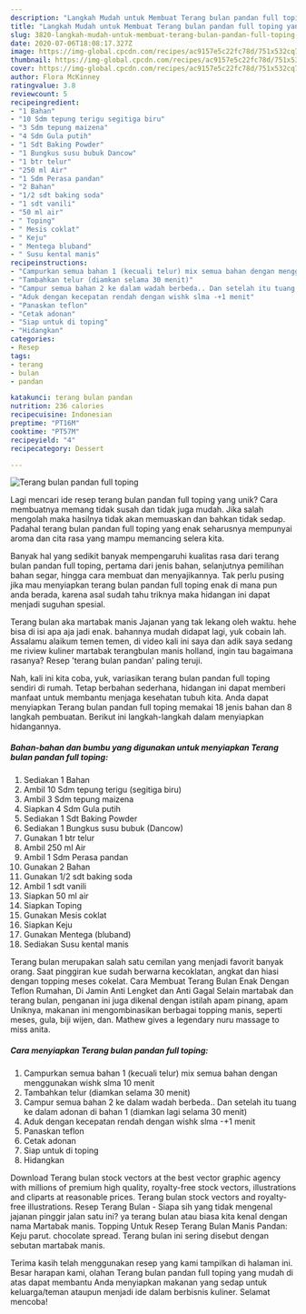 ```yaml
---
description: "Langkah Mudah untuk Membuat Terang bulan pandan full toping yang Bisa Manjain Lidah"
title: "Langkah Mudah untuk Membuat Terang bulan pandan full toping yang Bisa Manjain Lidah"
slug: 3820-langkah-mudah-untuk-membuat-terang-bulan-pandan-full-toping-yang-bisa-manjain-lidah
date: 2020-07-06T18:08:17.327Z
image: https://img-global.cpcdn.com/recipes/ac9157e5c22fc78d/751x532cq70/terang-bulan-pandan-full-toping-foto-resep-utama.jpg
thumbnail: https://img-global.cpcdn.com/recipes/ac9157e5c22fc78d/751x532cq70/terang-bulan-pandan-full-toping-foto-resep-utama.jpg
cover: https://img-global.cpcdn.com/recipes/ac9157e5c22fc78d/751x532cq70/terang-bulan-pandan-full-toping-foto-resep-utama.jpg
author: Flora McKinney
ratingvalue: 3.8
reviewcount: 5
recipeingredient:
- "1 Bahan"
- "10 Sdm tepung terigu segitiga biru"
- "3 Sdm tepung maizena"
- "4 Sdm Gula putih"
- "1 Sdt Baking Powder"
- "1 Bungkus susu bubuk Dancow"
- "1 btr telur"
- "250 ml Air"
- "1 Sdm Perasa pandan"
- "2 Bahan"
- "1/2 sdt baking soda"
- "1 sdt vanili"
- "50 ml air"
- " Toping"
- " Mesis coklat"
- " Keju"
- " Mentega bluband"
- " Susu kental manis"
recipeinstructions:
- "Campurkan semua bahan 1 (kecuali telur) mix semua bahan dengan menggunakan wishk slma 10 menit"
- "Tambahkan telur (diamkan selama 30 menit)"
- "Campur semua bahan 2 ke dalam wadah berbeda.. Dan setelah itu tuang ke dalam adonan di bahan 1 (diamkan lagi selama 30 menit)"
- "Aduk dengan kecepatan rendah dengan wishk slma -+1 menit"
- "Panaskan teflon"
- "Cetak adonan"
- "Siap untuk di toping"
- "Hidangkan"
categories:
- Resep
tags:
- terang
- bulan
- pandan

katakunci: terang bulan pandan 
nutrition: 236 calories
recipecuisine: Indonesian
preptime: "PT16M"
cooktime: "PT57M"
recipeyield: "4"
recipecategory: Dessert

---
```



![Terang bulan pandan full toping](https://img-global.cpcdn.com/recipes/ac9157e5c22fc78d/751x532cq70/terang-bulan-pandan-full-toping-foto-resep-utama.jpg)

Lagi mencari ide resep terang bulan pandan full toping yang unik? Cara membuatnya memang tidak susah dan tidak juga mudah. Jika salah mengolah maka hasilnya tidak akan memuaskan dan bahkan tidak sedap. Padahal terang bulan pandan full toping yang enak seharusnya mempunyai aroma dan cita rasa yang mampu memancing selera kita.

Banyak hal yang sedikit banyak mempengaruhi kualitas rasa dari terang bulan pandan full toping, pertama dari jenis bahan, selanjutnya pemilihan bahan segar, hingga cara membuat dan menyajikannya. Tak perlu pusing jika mau menyiapkan terang bulan pandan full toping enak di mana pun anda berada, karena asal sudah tahu triknya maka hidangan ini dapat menjadi suguhan spesial.

Terang bulan aka martabak manis Jajanan yang tak lekang oleh waktu. hehe bisa di isi apa aja jadi enak. bahannya mudah didapat lagi, yuk cobain lah. Assalamu alaikum temen temen, di video kali ini saya dan adik saya sedang me riview kuliner martabak terangbulan manis holland, ingin tau bagaimana rasanya? Resep &#39;terang bulan pandan&#39; paling teruji.


Nah, kali ini kita coba, yuk, variasikan terang bulan pandan full toping sendiri di rumah. Tetap berbahan sederhana, hidangan ini dapat memberi manfaat untuk membantu menjaga kesehatan tubuh kita. Anda dapat menyiapkan Terang bulan pandan full toping memakai 18 jenis bahan dan 8 langkah pembuatan. Berikut ini langkah-langkah dalam menyiapkan hidangannya.

<!--inarticleads1-->

##### Bahan-bahan dan bumbu yang digunakan untuk menyiapkan Terang bulan pandan full toping:

1. Sediakan 1 Bahan
1. Ambil 10 Sdm tepung terigu (segitiga biru)
1. Ambil 3 Sdm tepung maizena
1. Siapkan 4 Sdm Gula putih
1. Sediakan 1 Sdt Baking Powder
1. Sediakan 1 Bungkus susu bubuk (Dancow)
1. Gunakan 1 btr telur
1. Ambil 250 ml Air
1. Ambil 1 Sdm Perasa pandan
1. Gunakan 2 Bahan
1. Gunakan 1/2 sdt baking soda
1. Ambil 1 sdt vanili
1. Siapkan 50 ml air
1. Siapkan  Toping
1. Gunakan  Mesis coklat
1. Siapkan  Keju
1. Gunakan  Mentega (bluband)
1. Sediakan  Susu kental manis


Terang bulan merupakan salah satu cemilan yang menjadi favorit banyak orang. Saat pinggiran kue sudah berwarna kecoklatan, angkat dan hiasi dengan topping meses cokelat. Cara Membuat Terang Bulan Enak Dengan Teflon Rumahan, Di Jamin Anti Lengket dan Anti Gagal Selain martabak dan terang bulan, penganan ini juga dikenal dengan istilah apam pinang, apam Uniknya, makanan ini mengombinasikan berbagai topping manis, seperti meses, gula, biji wijen, dan. Mathew gives a legendary nuru massage to miss anita. 

<!--inarticleads2-->

##### Cara menyiapkan Terang bulan pandan full toping:

1. Campurkan semua bahan 1 (kecuali telur) mix semua bahan dengan menggunakan wishk slma 10 menit
1. Tambahkan telur (diamkan selama 30 menit)
1. Campur semua bahan 2 ke dalam wadah berbeda.. Dan setelah itu tuang ke dalam adonan di bahan 1 (diamkan lagi selama 30 menit)
1. Aduk dengan kecepatan rendah dengan wishk slma -+1 menit
1. Panaskan teflon
1. Cetak adonan
1. Siap untuk di toping
1. Hidangkan


Download Terang bulan stock vectors at the best vector graphic agency with millions of premium high quality, royalty-free stock vectors, illustrations and cliparts at reasonable prices. Terang bulan stock vectors and royalty-free illustrations. Resep Terang Bulan - Siapa sih yang tidak mengenal jajanan pinggir jalan satu ini? ya terang bulan atau biasa kita kenal dengan nama Martabak manis. Topping Untuk Resep Terang Bulan Manis Pandan: Keju parut. chocolate spread. Terang bulan ini sering disebut dengan sebutan martabak manis. 

Terima kasih telah menggunakan resep yang kami tampilkan di halaman ini. Besar harapan kami, olahan Terang bulan pandan full toping yang mudah di atas dapat membantu Anda menyiapkan makanan yang sedap untuk keluarga/teman ataupun menjadi ide dalam berbisnis kuliner. Selamat mencoba!
